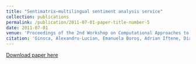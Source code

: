 ```yaml
---
title: "Sentimatrix–multilingual sentiment analysis service"
collection: publications
permalink: /publication/2011-07-01-paper-title-number-5
date: 2011-07-01
venue: 'Proceedings of the 2nd Workshop on Computational Approaches to Subjectivity and Sentiment Analysis (WASSA 2.011)'
citation: 'Ginsca, Alexandru-Lucian, Emanuela Boroş, Adrian Iftene, Diana TrandabAt, Mihai Toader, Marius Corîci, Cenel-Augusto Perez, and Dan Cristea. "Sentimatrix–multilingual sentiment analysis service." Proceedings of the 2nd Workshop on Computational Approaches to Subjectivity and Sentiment Analysis (WASSA 2.011). 2011.'
---
```


[Download paper here](https://aclanthology.org/W11-1725.pdf)

